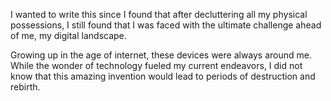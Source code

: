 I wanted to write this since I found that after decluttering all my physical possessions, I still found that I was faced with the ultimate challenge ahead of me, my digital landscape.

Growing up in the age of internet, these devices were always around me. While the wonder of technology fueled my current endeavors, I did not know that this amazing invention would lead to periods of destruction and rebirth. 